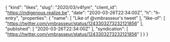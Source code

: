 {
  "kind": "likes",
  "slug": "2020/03/v4fym",
  "client_id": "https://indigenous.realize.be",
  "date": "2020-03-26T22:34:00Z",
  "h": "h-entry",
  "properties": {
    "name": [
      "Like of @vmbrasseur's tweet"
    ],
    "like-of": [
      "https://twitter.com/vmbrasseur/status/1243303273232121856"
    ],
    "published": [
      "2020-03-26T22:34:00Z"
    ],
    "syndication": [
      "https://twitter.com/vmbrasseur/status/1243303273232121856"
    ]
  }
}
